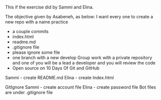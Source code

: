 This if the exercise did by Sammi and Elina.

The objective given by Asabeneh, as below:
I want every one to create a new repo with a name practice
- a couple commits
- index.html
- readme.md
- .gitignore file
- please ignore some file 
- one branch with a new develop
Group work with a private repository and one of you will be a lead a developer and you will review the code
- Open source on 10 Days Of Git and GitHub

Sammi - create README.md
Elina - create Index.html

GitIgnore
Sammi - create account file
Elina - create password file
Bot files are under .gitignore file

